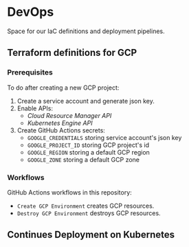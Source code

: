 # DevOps

Space for our IaC definitions and deployment pipelines.

## Terraform definitions for GCP

### Prerequisites

To do after creating a new GCP project:

1. Create a service account and generate json key.
2. Enable APIs:
   - _Cloud Resource Manager API_
   - _Kubernetes Engine API_
3. Create GitHub Actions secrets:
   - `GOOGLE_CREDENTIALS` storing service account's json key
   - `GOOGLE_PROJECT_ID` storing GCP project's id
   - `GOOGLE_REGION` storing a default GCP region
   - `GOOGLE_ZONE` storing a default GCP zone

### Workflows

GitHub Actions workflows in this repository:

- `Create GCP Environment` creates GCP resources.
- `Destroy GCP Environment` destroys GCP resources.

## Continues Deployment on Kubernetes
